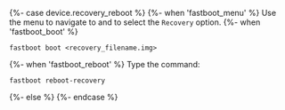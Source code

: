 {%- case device.recovery_reboot %}
{%- when 'fastboot_menu' %}
Use the menu to navigate to and to select the `Recovery` option.
{%- when 'fastboot_boot' %}
```
fastboot boot <recovery_filename.img>
```
{%- when 'fastboot_reboot' %}
Type the command:
```
fastboot reboot-recovery
```
{%- else %}
{%- endcase %}
